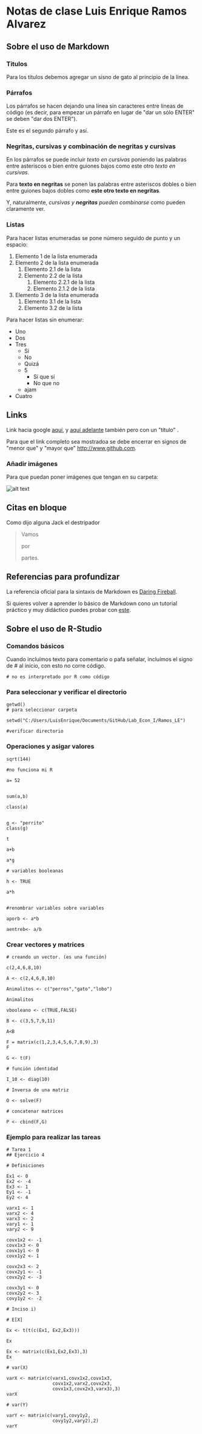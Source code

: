 # Notas de clase Luis Enrique Ramos Alvarez

## Sobre el uso de Markdown

### Titulos

Para los titulos debemos agregar un sisno de gato al principio de la línea.

### Párrafos

Los párrafos se hacen dejando una línea sin caracteres entre líneas de código (es decir, para empezar un párrafo en lugar de "dar un sólo ENTER" se deben "dar dos ENTER").

Este es el segundo párrafo y así.

 
### Negritas, cursivas y combinación de negritas y cursivas

En los párrafos se puede incluir *texto en cursivas* poniendo las palabras entre asteriscos o bien entre guiones bajos como este otro _texto en cursivas_. 

Para **texto en negritas** se ponen las palabras entre asteriscos dobles o bien entre guiones bajos dobles como __este otro texto en negritas__.

Y, naturalmente, *cursivas y  **negritas** pueden combinarse* como pueden claramente ver.

### Listas

Para hacer listas enumeradas se pone número seguido de punto y un espacio: 

1. Elemento 1 de la lista enumerada
2. Elemento 2 de la lista enumerada
    1. Elemento 2.1 de la lista
    2. Elemento 2.2 de la lista
        1. Elemento 2.2.1 de la lista
        2. Elemento 2.1.2 de la lista
3. Elemento 3 de la lista enumerada
    1. Elemento 3.1 de la lista
    2. Elemento 3.2 de la lista
 
Para hacer listas sin enumerar:

* Uno
* Dos
* Tres
    - Sí
    - No
    - Quizá
    - 5
        - Sí que sí
        - No que no
    - ajam
* Cuatro

## Links
Link hacia google [aquí](https://www.google.com), y [aquí adelante](https://www.google.com "Google's Homepage") también pero con un "título" . 

Para que el link completo sea mostradoa se debe encerrar en signos de "menor que" y "mayor que" <http://www.github.com>.

### Añadir imágenes
Para que puedan poner imágenes que tengan en su carpeta:

![alt text](img/acdc.png "Letrero cuando se ubica el cursor encima.")

## Citas en bloque

Como dijo alguna Jack el destripador
> Vamos
>
> por
>
> partes.


## Referencias para profundizar
La referencia oficial para la sintaxis de Markdown es [Daring Fireball](https://daringfireball.net/projects/markdown/syntax).

Si quieres volver a aprender lo básico de Markdown cono un tutorial práctico y muy didáctico puedes probar con [este](http://commonmark.org/help/tutorial/).


## Sobre el uso de R-Studio

### Comandos básicos

Cuando incluímos texto para comentario o pafa señalar, incluímos el signo de # al inicio, con esto no corre código.

    # no es interpretado por R como código
    
### Para seleccionar y verificar el directorio

    getwd()
    # para seleccionar carpeta

    setwd("C:/Users/LuisEnrique/Documents/GitHub/Lab_Econ_I/Ramos_LE")

    #verificar directorio
    
### Operaciones y asigar valores

    sqrt(144)

    #no funciona mi R

    a= 52


    sum(a,b)

    class(a)


    g <- "perrito"
    class(g)

    t

    a+b

    a*g

    # variables booleanas

    h <- TRUE

    a*h


    #renombrar variables sobre variables

    aporb <- a*b

    aentreb<- a/b

### Crear vectores y matrices

    # creando un vector. (es una función)

    c(2,4,6,8,10)

    A <- c(2,4,6,8,10)

    Animalitos <- c("perros","gato","lobo")

    Animalitos

    vbooleano <- c(TRUE,FALSE)

    B <- c(3,5,7,9,11)

    A<B

    F = matrix(c(1,2,3,4,5,6,7,8,9),3)
    F

    G <- t(F)

    # función identidad

    I_10 <- diag(10)

    # Inversa de una matriz

    O <- solve(F)

    # concatenar matrices

    P <- cbind(F,G)

### Ejemplo para realizar las tareas

    # Tarea 1
    ## Ejercicio 4

    # Definiciones

    Ex1 <- 0
    Ex2 <- -4
    Ex3 <- 1
    Ey1 <- -1
    Ey2 <- 4

    varx1 <- 1
    varx2 <- 4
    varx3 <- 2
    vary1 <- 1
    vary2 <- 9

    covx1x2 <- -1
    covx1x3 <- 0
    covx1y1 <- 0
    covx1y2 <- 1

    covx2x3 <- 2
    covx2y1 <- -1
    covx2y2 <- -3

    covx3y1 <- 0
    covx2y2 <- 3
    covy1y2 <- -2

    # Inciso i)

    # E[X]

    Ex <- t(t(c(Ex1, Ex2,Ex3)))

    Ex

    Ex <- matrix(c(Ex1,Ex2,Ex3),3)
    Ex

    # var(X)

    varX <- matrix(c(varx1,covx1x2,covx1x3,
                     covx1x2,varx2,covx2x3,
                     covx1x3,covx2x3,varx3),3)
    varX

    # var(Y)

    varY <- matrix(c(vary1,covy1y2,
                     covy1y2,vary2),2)
    varY
    
    